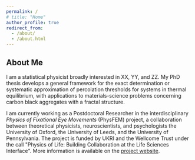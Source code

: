 ```yaml
---
permalink: /
# title: "Home"
author_profile: true
redirect_from: 
  - /about/
  - /about.html
---
```



## About Me

I am a statistical physicist broadly interested in XX, YY, and ZZ. 
My PhD thesis develops a general framework for the exact determination or systematic approximation of percolation thresholds for systems in thermal equilibrium, with applications to materials-science problems concerning carbon black aggregates with a fractal structure.

I am currently working as a Postdoctoral Researcher in the interdisciplinary *Physics of Fixational Eye Movements* (PhysFEM) project, a collaboration between theoretical physicists, neuroscientists, and psychologists the University of Oxford, the University of Leeds, and the University of Pennsylvania. 
The project is funded by UKRI and the Wellcome Trust under the call "Physics of Life: Building Collaboration at the Life Sciences Interface". 
More information is available on the [project website](https://www.psy.ox.ac.uk/research/perception-lab/projects/physics-of-fixational-eye-movements-physfem).